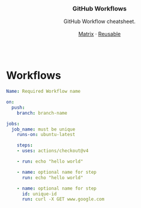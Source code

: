 <br />
<div id="readme-top" align="center">

  <h3 align="center">GitHub Workflows</h3>

  <p align="center">
    GitHub Workflow cheatsheet.
    <br />
    <br />
    <a href="https://github.com/mBlomsterberg/github-cheatsheet/blob/main/workflows/MATRIX.md">Matrix</a>
    ·
    <a href="https://github.com/mBlomsterberg/github-cheatsheet/blob/main/workflows/REUSABLE.md">Reusable</a>
  </p>
  <br />
</div>

<br>

# Workflows

```yaml
Name: Required Workflow name

on: 
  push: 
    branch: branch-name

jobs:
  job_name: must be unique
    runs-on: ubuntu-latest 

    steps:
    - uses: actions/checkout@v4

    - run: echo "hello world"

    - name: optional name for step
      run: echo "hello world"

    - name: optional name for step
      id: unique-id
      run: curl -X GET www.google.com
```